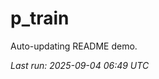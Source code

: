 # p_train

Auto-updating README demo.

<!--START_SECTION:status-->
_Last run: 2025-09-04 06:49 UTC_
<!--END_SECTION:status-->


















































































































































































































































































































